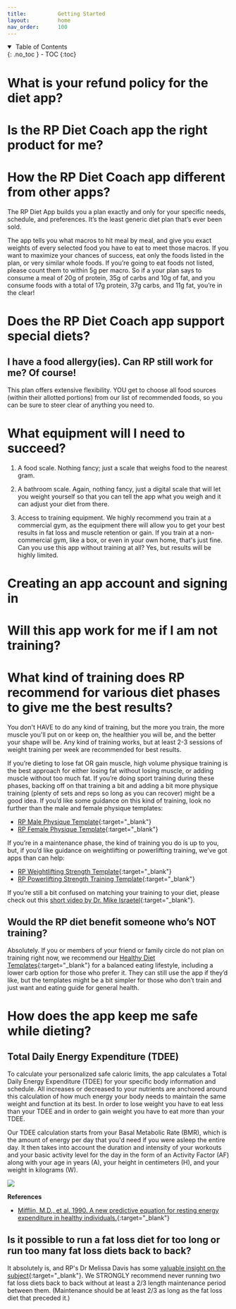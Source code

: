 ```yaml
---
title:          Getting Started
layout:         home
nav_order:      100
---
```


<details open markdown="block">
  <summary>
    &nbsp;Table of Contents
  </summary>
{: .no_toc }
- TOC
{:toc}
</details>

# What is your refund policy for the diet app?

# Is the RP Diet Coach app the right product for me?

# How the RP Diet Coach app different from other apps?

The RP Diet App builds you a plan exactly and only for your specific needs, schedule, and preferences. It’s the least generic diet plan that’s ever been sold.

The app tells you what macros to hit meal by meal, and give you exact weights of every selected food you have to eat to meet those macros. If you want to maximize your chances of success, eat only the foods listed in the plan, or very similar whole foods. If you’re going to eat foods not listed, please count them to within 5g per macro. So if a your plan says to consume a meal of 20g of protein, 35g of carbs and 10g of fat, and you consume foods with a total of 17g protein, 37g carbs, and 11g fat, you’re in the clear!

# Does the RP Diet Coach app support special diets?

## I have a food allergy(ies). Can RP still work for me? Of course!

This plan offers extensive flexibility. YOU get to choose all food sources (within their allotted portions) from our list of recommended foods, so you can be sure to steer clear of anything you need to.

# What equipment will I need to succeed?

1. A food scale. Nothing fancy; just a scale that weighs food to the nearest gram.

1. A bathroom scale. Again, nothing fancy, just a digital scale that will let you weight yourself so that you can tell the app what you weigh and it can adjust your diet from there.

1. Access to training equipment. We highly recommend you train at a commercial gym, as the equipment there will allow you to get your best results in fat loss and muscle retention or gain. If you train at a non-commercial gym, like a box, or even in your own home, that's just fine. Can you use this app without training at all? Yes, but results will be highly limited.

# Creating an app account and signing in

# Will this app work for me if I am not training?

# What kind of training does RP recommend for various diet phases to give me the best results?

You don't HAVE to do any kind of training, but the more you train, the more muscle you'll put on or keep on, the healthier you will be, and the better your shape will be. Any kind of training works, but at least 2-3 sessions of weight training per week are recommended for best results.

If you’re dieting to lose fat OR gain muscle, high volume physique training is the best approach for either losing fat without losing muscle, or adding muscle without too much fat. If you’re doing sport training during these phases, backing off on that training a bit and adding a bit more physique training (plenty of sets and reps so long as you can recover) might be a good idea. If you’d like some guidance on this kind of training, look no further than the male and female physique templates:

  * [RP Male Physique Template](https://renaissanceperiodization.com/male-physique-training-templates){:target="&lowbar;blank"}
  * [RP Female Physique Template](https://renaissanceperiodization.com/female-physique-training-templates){:target="&lowbar;blank"}

If you’re in a maintenance phase, the kind of training you do is up to you, but, if you’d like guidance on weightlifting or powerlifting training, we’ve got apps than can help:

* [RP Weightlifting Strength Template](https://renaissanceperiodization.com/wl-strength-templates){:target="&lowbar;blank"}
* [RP Powerlifting Strength Training Template](https://renaissanceperiodization.com/pl-strength-templates){:target="&lowbar;blank"}

If you’re still a bit confused on matching your training to your diet, please check out this [short video by Dr. Mike Israetel](https://www.youtube.com/watch?v=ifNJ0pZpmx0){:target="&lowbar;blank"}.

## Would the RP diet benefit someone who’s NOT training?

Absolutely. If you or members of your friend or family circle do not plan on training right now, we recommend our [Healthy Diet Templates](https://renaissanceperiodization.com/shop/healthy-diet-templates/){:target="&lowbar;blank"} for a balanced eating lifestyle, including a lower carb option for those who prefer it. They can still use the app if they’d like, but the templates might be a bit simpler for those who don’t train and just want and eating guide for general health.

# How does the app keep me safe while dieting?

## Total Daily Energy Expenditure (TDEE)

To calculate your personalized safe caloric limits, the app calculates a Total Daily Energy Expenditure (TDEE) for your specific body information and schedule. All increases or decreased to your nutrients are anchored around this calculation of how much energy your body needs to maintain the same weight and function at its best. In order to lose weight you have to eat less than your TDEE and in order to gain weight you have to eat more than your TDEE.

Our TDEE calculation starts from your Basal Metabolic Rate (BMR), which is the amount of energy per day that you'd need if you were asleep the entire day. It then takes into account the duration and intensity of your workouts and your basic activity level for the day in the form of an Activity Factor (AF) along with your age in years (A), your height in centimeters (H), and your weight in kilograms (W).

<img src="https://rp-apps-public.s3.amazonaws.com/tdee.png" />

**References**
* [Mifflin, M.D., et al. 1990. A new predictive equation for resting energy expenditure in healthy individuals.](https://pubmed.ncbi.nlm.nih.gov/2305711/){:target="&lowbar;blank"}

## Is it possible to run a fat loss diet for too long or run too many fat loss diets back to back?

It absolutely is, and RP's Dr Melissa Davis has some [valuable insight on the subject](https://renaissanceperiodization.com/chronic-dieting/){:target="&lowbar;blank"}. We STRONGLY recommend never running two fat loss diets back to back without at least a 2/3 length maintenance period between them. (Maintenance should be at least 2/3 as long as the fat loss diet that preceded it.)